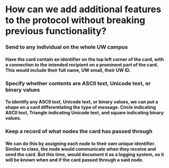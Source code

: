 # How can we add additional features to the protocol without breaking previous functionality?

### Send to any individual on the whole UW campus
#### Have the card contain an identifier on the top left corner of the card, with a connection to the intended recipient on a prominent part of the card. This would include their full name, UW email, their UW ID.

### Specify whether contents are ASCII text, Unicode text, or binary values
#### To identify any ASCII text, Unicode text, or binary values, we can put a shape on a card differentiating the type of message. Circle indicating ASCII text, Triangle indicating Unicode text, and square indicating binary values.

### Keep a record of what nodes the card has passed through
#### We can do this by assigning each node to their own unique identifier. Similar to class, the node would communicate when they receive and send the card. But this time, would document it as a logging system, so it will be known when and if the card passed through a said node.
